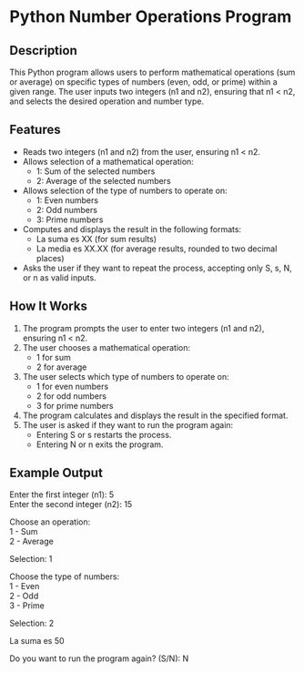 # Python Number Operations Program

## Description

This Python program allows users to perform mathematical operations (sum or average) on specific types of numbers (even, odd, or prime) within a given range. The user inputs two integers (n1 and n2), ensuring that n1 < n2, and selects the desired operation and number type.

## Features

- Reads two integers (n1 and n2) from the user, ensuring n1 < n2.
- Allows selection of a mathematical operation:
  - 1: Sum of the selected numbers
  - 2: Average of the selected numbers
- Allows selection of the type of numbers to operate on:
  - 1: Even numbers
  - 2: Odd numbers
  - 3: Prime numbers
- Computes and displays the result in the following formats:
  - La suma es XX (for sum results)
  - La media es XX.XX (for average results, rounded to two decimal places)
- Asks the user if they want to repeat the process, accepting only S, s, N, or n as valid inputs.

## How It Works

1. The program prompts the user to enter two integers (n1 and n2), ensuring n1 < n2.
2. The user chooses a mathematical operation:
   - 1 for sum
   - 2 for average
3. The user selects which type of numbers to operate on:
   - 1 for even numbers
   - 2 for odd numbers
   - 3 for prime numbers
4. The program calculates and displays the result in the specified format.
5. The user is asked if they want to run the program again:
   - Entering S or s restarts the process.
   - Entering N or n exits the program.

## Example Output

Enter the first integer (n1): 5  
Enter the second integer (n2): 15  

Choose an operation:  
1 - Sum  
2 - Average  

Selection: 1  

Choose the type of numbers:  
1 - Even  
2 - Odd  
3 - Prime  

Selection: 2  

La suma es 50  

Do you want to run the program again? (S/N): N
